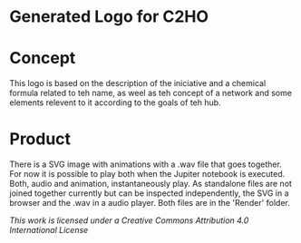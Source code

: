 # Generated Logo for C2HO

# Concept

This logo is based on the description of the iniciative and a chemical formula related to teh name, as weel as teh concept of a network and some elements relevent to it according to the goals of teh hub.

# Product

There is a SVG image with animations with a .wav file that goes together. For now it is possible to play both when the Jupiter notebook is executed. Both, audio and animation, instantaneously play. As standalone files are not joined together currently but can be inspected independently, the SVG in a browser and the .wav in a audio player. Both files are in the 'Render' folder.

*This work is licensed under a Creative Commons Attribution 4.0 International License*

